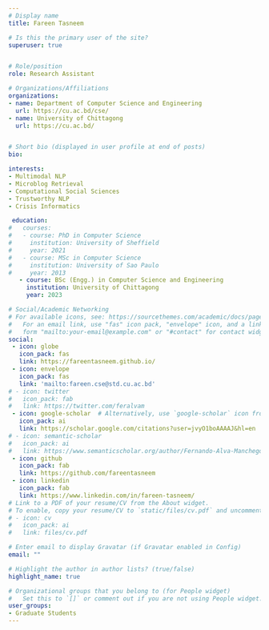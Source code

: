 ```yaml
---
# Display name
title: Fareen Tasneem

# Is this the primary user of the site?
superuser: true


# Role/position
role: Research Assistant

# Organizations/Affiliations
organizations:
- name: Department of Computer Science and Engineering
  url: https://cu.ac.bd/cse/
- name: University of Chittagong
  url: https://cu.ac.bd/


# Short bio (displayed in user profile at end of posts)
bio: 

interests:
- Multimodal NLP
- Microblog Retrieval
- Computational Social Sciences
- Trustworthy NLP
- Crisis Informatics

 education:
#   courses:
#   - course: PhD in Computer Science
#     institution: University of Sheffield
#     year: 2021
#   - course: MSc in Computer Science
#     institution: University of Sao Paulo
#     year: 2013
   - course: BSc (Engg.) in Computer Science and Engineering
     institution: University of Chittagong
     year: 2023

# Social/Academic Networking
# For available icons, see: https://sourcethemes.com/academic/docs/page-builder/#icons
#   For an email link, use "fas" icon pack, "envelope" icon, and a link in the
#   form "mailto:your-email@example.com" or "#contact" for contact widget.
social:
 - icon: globe
   icon_pack: fas
   link: https://fareentasneem.github.io/
 - icon: envelope
   icon_pack: fas
   link: 'mailto:fareen.cse@std.cu.ac.bd'
# - icon: twitter
#   icon_pack: fab
#   link: https://twitter.com/feralvam
 - icon: google-scholar  # Alternatively, use `google-scholar` icon from `ai` icon pack
   icon_pack: ai
   link: https://scholar.google.com/citations?user=jvyO1boAAAAJ&hl=en
# - icon: semantic-scholar
#   icon_pack: ai
#   link: https://www.semanticscholar.org/author/Fernando-Alva-Manchego/69930782
 - icon: github
   icon_pack: fab
   link: https://github.com/fareentasneem
 - icon: linkedin
   icon_pack: fab
   link: https://www.linkedin.com/in/fareen-tasneem/
# Link to a PDF of your resume/CV from the About widget.
# To enable, copy your resume/CV to `static/files/cv.pdf` and uncomment the lines below.
# - icon: cv
#   icon_pack: ai
#   link: files/cv.pdf

# Enter email to display Gravatar (if Gravatar enabled in Config)
email: ""

# Highlight the author in author lists? (true/false)
highlight_name: true

# Organizational groups that you belong to (for People widget)
#   Set this to `[]` or comment out if you are not using People widget.
user_groups:
- Graduate Students
---
```



